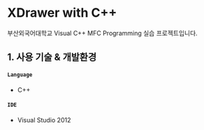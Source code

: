 # XDrawer with C++
부산외국어대학교 Visual C++ MFC Programming 실습 프로젝트입니다.

## 1. 사용 기술 & 개발환경
#### `Language`
 - C++
#### `IDE`
 - Visual Studio 2012
